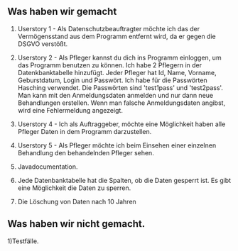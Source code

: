 ## Was haben wir gemacht
1) Userstory 1 - Als Datenschutzbeauftragter möchte ich das der Vermögensstand aus dem Programm entfernt wird, da er gegen die DSGVO verstößt.
2) Userstory 2 - Als Pfleger kannst du dich ins Programm einloggen, um das Programm benutzen zu können.
   Ich habe 2 Pflegern in der Datenkbanktabelle hinzufügt. Jeder Pfleger hat Id, Name, Vorname, Geburstdatum, Login und Passwört.
   Ich habe für die Passwörten Hasching verwendet. Die Passwörten sind 'test1pass' und 'test2pass'.
   Man kann mit den Anmeldungsdaten anmelden und nur dann neue Behandlungen erstellen. Wenn man falsche Anmeldungsdaten angibst, wird eine Fehlermeldung angezeigt.

3) Userstory 4 - Ich als Auftraggeber, möchte eine Möglichkeit haben alle Pfleger Daten in dem Programm darzustellen.
4) Userstory 5 - Als Pfleger möchte ich beim Einsehen einer einzelnen Behandlung den behandelnden Pfleger sehen.
5) Javadocumentation.
6) Jede Datenbanktabelle hat die Spalten, ob die Daten gesperrt ist. Es gibt eine Möglichkeit die Daten zu sperren.
7) Die Löschung von Daten nach 10 Jahren
## Was haben wir nicht gemacht.
1)Testfälle.

